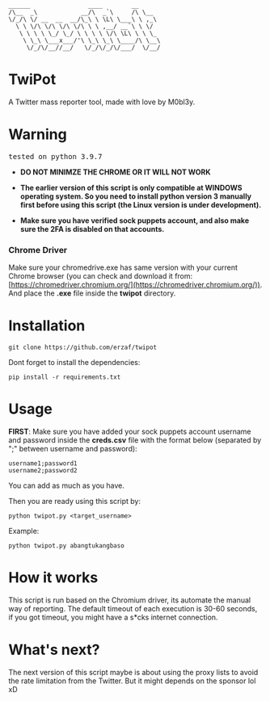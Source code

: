  ``` 
______                ____        __      
/\__  _\            __/\  _`\     /\ \__
\/_/\ \/ __  __  __/\_\ \ \L\ \___\ \ ,_\
   \ \ \/\ \/\ \/\ \/\ \ \ ,__/ __`\ \ \/
    \ \ \ \ \_/ \_/ \ \ \ \ \/\ \L\ \ \ \_
     \ \_\ \___x___/'\ \_\ \_\ \____/\ \__\
      \/_/\/__//__/   \/_/\/_/\/___/  \/__/
```

# TwiPot
A Twitter mass reporter tool, made with love by M0bl3y.

# Warning
<pre>tested on python 3.9.7</pre>

- **DO NOT MINIMZE THE CHROME OR IT WILL NOT WORK**

- **The earlier version of this script is only compatible at WINDOWS operating system. So you need to install python version 3 manually first before using this script (the Linux version is under development).**

- **Make sure you have verified sock puppets account, and also make sure the 2FA is disabled on that accounts.**

### Chrome Driver
Make sure your chromedrive.exe has same version with your current Chrome browser (you can check and download it from: [https://chromedriver.chromium.org/](https://chromedriver.chromium.org/)). And place the **.exe** file inside the **twipot** directory.

# Installation

```git clone https://github.com/erzaf/twipot```

Dont forget to install the dependencies:

```pip install -r requirements.txt```

# Usage

**FIRST**:
Make sure you have added your sock puppets account username and password inside the **creds.csv** file with the format below (separated by ";" between username and password):

```
username1;password1
username2;password2
```
You can add as much as you have.

Then you are ready using this script by:

```python twipot.py <target_username>```

Example:

```python twipot.py abangtukangbaso```

# How it works

This script is run based on the Chromium driver, its automate the manual way of reporting. The default timeout of each execution is 30-60 seconds, if you got timeout, you might have a s*cks internet connection.

# What's next?

The next version of this script maybe is about using the proxy lists to avoid the rate limitation from the Twitter. But it might depends on the sponsor lol xD